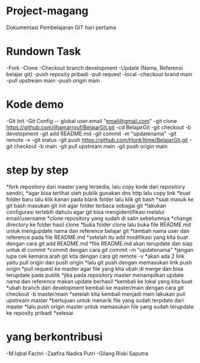 
# Project-magang

Dokumentasi Pembelajaran GIT hari pertama

# Rundown Task
-Fork 
-Clone 
-Checkout branch development 
-Update (Nama, Referensi belajar git) 
-push reposity pribadi 
-pull request 
-local 
-checkout brand main 
-pull upstream main 
-push origin main

# Kode demo
-Git Init 
-Git Config -- global user.email "email@gmail.com" 
-git clone https://github.com/ilhamarrouf/BelajarGit.git 
-cd BelajarGit -git checkout -b development 
-git add README.md 
-git commit -m "updatenama" 
-git remote -v -git status 
-git push https://github.com/Honk1time/BelajarGit.git 
-git checkout -b main 
-git pull upstream main 
-git push origin main


# step by step
*fork repository dari master yang tersedia, lalu copy kode dari repository sendiri, 
*agar bisa terlihat oleh publik gunakan dns http lalu copy link 
*buat folder baru lalu klik kanan pada blank folder lalu klik git bash 
*saat masuk ke git bash masukan git init agar folder terbaca sebagai git 
*lakukan configurasi terlebih dahulu agar git bisa mengidentifikasi melalui email/username 
*clone repository yang sudah di salin sebelumnya *change directory ke folder hasil clone 
*buka folder clone lalu buka file README.md untuk mengupdate nama dan reference belajar git 
*tambah nama user dan reference pada file README.md 
*setelah itu add modifikasi yang kita buat dengan cara git add README.md 
*file README.md akan terupdate dan siap untuk di commit 
*commit dengan cara git commit -m "updatenama" 
*jangan lupa cek kemana arah git kita dengan cara git remote -v 
*akan ada 2 link yaitu pull origin dan push origin 
*lalu git push dengan memasukan link push origin 
*pull request ke master agar file yang kita ubah di merge dan bisa terupdate pada publik 
*jika pada repository master menampilkan update nama dan reference makan update berhasil 
*kembali ke lokal yang kita buat 
*ubah branch dari development kembali ke master/main dengan cara git checkout -b master/main 
*setelah kita kembali menjadi main lakukan pull upstream master 
*bertujuan untuk menarik file yang sudah terpdate dari master 
*lalu push origin master untuk memasukan file yang sudah terupdate ke reposity pribadi 
*selesai

# yang berkontribusi
-M.Iqbal Fachri 
-Zaafira Nadira Putri 
-Gilang Riski Saputra
